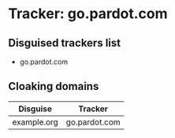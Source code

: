 # Tracker: go.pardot.com

## Disguised trackers list

* go.pardot.com

## Cloaking domains

| Disguise | Tracker |
| ---- | ---- |
| example.org | go.pardot.com |